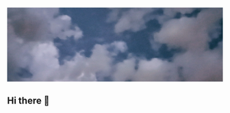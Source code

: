 
![Picture of clouds on a cloudy day](https://github.com/F-Menges/F-Menges/blob/341ff9f88f2c0225c39af1e31b03e8ab46e6d636/clouds.jpg)
## Hi there 👋

<!--
**F-Menges/F-Menges** is a ✨ _special_ ✨ repository because its `README.md` (this file) appears on your GitHub profile.

Here are some ideas to get you started:

- 🔭 I’m currently working on ...
- 🌱 I’m currently learning ...
- 👯 I’m looking to collaborate on ...
- 🤔 I’m looking for help with ...
- 💬 Ask me about ...
- 📫 How to reach me: ...
- 😄 Pronouns: ...
- ⚡ Fun fact: ...
-->
